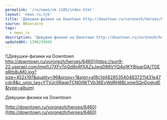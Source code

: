 ```yaml
---
permalink: '/ru/news/vk-1105/index.html'
layout: 'news.ru.njk'
title: 'Девушки-физики на Downtown http://downtown.ru/voronezh/heroes/6460'
source: ВКонтакте
tags:
  - news_ru
description: 'Девушки-физики на Downtown http://downtown.ru/voronezh/heroes/6460'
updatedAt: 1396239946
---
```

![Девушки-физики на Downtown http://downtown.ru/voronezh/heroes/6460](https://sun9-22.userapi.com/impf/J7XFvTpQd8oRfXAZsJwgD96VYQ4q1KYBiparDA/TDEqRtb8uM0.jpg?size=452x197&quality=96&proxy=1&sign=a18c1d4828535404837211431e47cdc8&c_uniq_tag=YTVJc0RagpTCN0ilWTVb36EvWdRH8BLxmeSQnDodvdE&type=album)

Девушки-физики на Downtown

[http://downtown.ru/voronezh/heroes/6460](http://downtown.ru/voronezh/heroes/6460)
